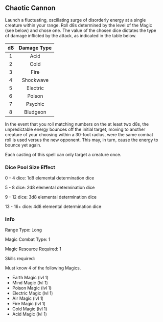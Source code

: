 ## Chaotic Cannon

Launch a fluctuating, oscillating surge of disorderly energy at a single creature within your range. Roll d8s determined by the level of the Magic (see below) and chose one. The value of the chosen dice dictates the type of damage inflicted by the attack, as indicated in the table below.

| d8 | Damage Type |
| :-: | :---------: |
| 1 |    Acid    |
| 2 |    Cold    |
| 3 |    Fire    |
| 4 |  Shockwave  |
| 5 |  Electric  |
| 6 |   Poison   |
| 7 |   Psychic   |
| 8 |  Bludgeon  |

In the event that you roll matching numbers on the at least two d8s, the unpredictable energy bounces off the initial target, moving to another creature of your choosing within a 30-foot radius, were the same combat roll is used versus the new opponent. This may, in turn, cause the energy to bounce yet again.

Each casting of this spell can only target a creature once.

### Dice Pool Size Effect

0 -  4 dice: 1d8 elemental determination dice

5 -  8 dice: 2d8 elemental determination dice

9 - 12 dice: 3d8 elemental determination dice

13 - 16+ dice: 4d8 elemental determination dice

### Info

Range Type: Long

Magic Combat Type: 1

Magic Resource Required: 1

Skills required:

Must know 4 of the following Magics.

- Earth Magic (lvl 1)
- Mind Magic (lvl 1)
- Poison Magic (lvl 1)
- Electric Magic (lvl 1)
- Air Magic (lvl 1)
- Fire Magic (lvl 1)
- Cold Magic (lvl 1)
- Acid Magic (lvl 1)
